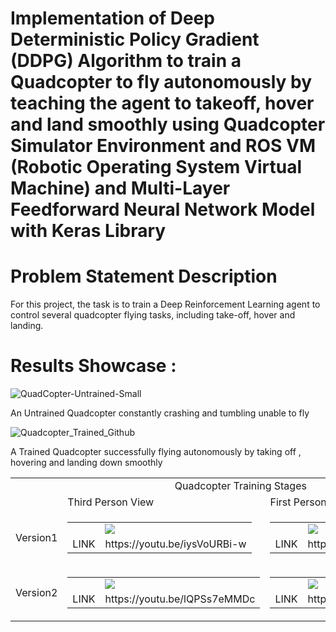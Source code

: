 # Implementation of Deep Deterministic Policy Gradient (DDPG) Algorithm to train a Quadcopter to fly autonomously by teaching the agent to takeoff, hover and land smoothly using Quadcopter Simulator Environment and ROS VM (Robotic Operating System Virtual Machine) and Multi-Layer Feedforward Neural Network Model with Keras Library 

# Problem Statement Description
For this project, the task is to train a Deep Reinforcement Learning agent to control several quadcopter flying tasks, including take-off, 
hover and landing.

# Results Showcase :
![QuadCopter-Untrained-Small](https://user-images.githubusercontent.com/25223180/56849482-9d3f2600-6912-11e9-9a16-3169baa1aecc.gif)

An Untrained Quadcopter constantly crashing and tumbling unable to fly 

![Quadcopter_Trained_Github](https://user-images.githubusercontent.com/25223180/56849480-8ac4ec80-6912-11e9-84e2-93075d013ca5.gif)

A Trained Quadcopter successfully flying autonomously by taking off , hovering and landing down smoothly 

<table>
  <tr>
    <td colspan="3" align="center">Quadcopter Training Stages</td>
  </tr>
  <tr>
    <td> </td>
    <td>Third Person View</td>
    <td>First Person View</td>
  </tr>
  <tr>
    <td>Version1</td>
    <td><table><tr><td></td><td><img src="https://user-images.githubusercontent.com/25223180/53681408-53b9cc80-3d0f-11e9-9dde-4bd8b667382d.png"></td></tr><tr><td>LINK</td>     <td>https://youtu.be/iysVoURBi-w</td></tr></table></td>
    <td><table><tr><td></td><td><img src="https://user-images.githubusercontent.com/25223180/53681614-012ddf80-3d12-11e9-82f4-1aa8abece6e3.png"></td></tr><tr><td>LINK</td><td>https://youtu.be/OOWMpntXZdo</td></tr></table></td>
  </tr>
  <tr>
    <td>Version2</td>
    <td><table><tr><td></td><td><img src="https://user-images.githubusercontent.com/25223180/53681524-fd4d8d80-3d10-11e9-88ff-49dc3e94af58.png"></td></tr><tr><td>LINK</td><td>https://youtu.be/lQPSs7eMMDc</td></tr></table></td>
    <td><table><tr><td></td><td><img src="https://user-images.githubusercontent.com/25223180/53681720-7d74f280-3d13-11e9-84ca-8198ebafb1a5.png"></td></tr><tr><td>LINK</td><td>https://youtu.be/boSpQ0HSPIQ</td></tr></table></td>
  </tr>
</table>
